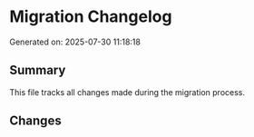 # Migration Changelog

Generated on: 2025-07-30 11:18:18

## Summary
This file tracks all changes made during the migration process.

## Changes
